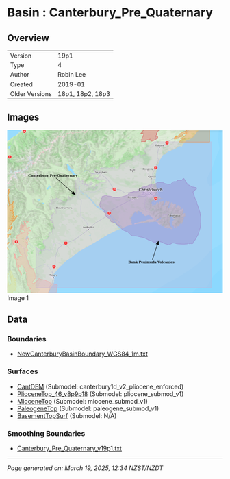 # Basin : Canterbury_Pre_Quaternary

## Overview
|         |                     |
|---------|---------------------|
| Version | 19p1           |
| Type    | 4        |
| Author  | Robin Lee            |
| Created | 2019-01           |
| Older Versions | 18p1, 18p2, 18p3 |


## Images
![](../images/basins/canterbury_region.png) Image 1

## Data
### Boundaries
- [NewCanterburyBasinBoundary_WGS84_1m.txt](../../velocity_modelling/Data/Boundaries/NewCanterburyBasinBoundary_WGS84_1m.txt)

### Surfaces
- [CantDEM](../../velocity_modelling/Data/DEM/CantDEM.in) (Submodel: canterbury1d_v2_pliocene_enforced)
- [PlioceneTop_46_v8p9p18](../../velocity_modelling/Data/Canterbury_Basin/Pre_Quaternary/Pliocene_46_v8p9p18.in) (Submodel: pliocene_submod_v1)
- [MioceneTop](../../velocity_modelling/Data/Canterbury_Basin/Pre_Quaternary/MioceneTop.in) (Submodel: miocene_submod_v1)
- [PaleogeneTop](../../velocity_modelling/Data/Canterbury_Basin/Pre_Quaternary/PaleogeneTop.in) (Submodel: paleogene_submod_v1)
- [BasementTopSurf](../../velocity_modelling/Data/Canterbury_Basin/Quaternary/BasementTop.in) (Submodel: N/A)

### Smoothing Boundaries
- [Canterbury_Pre_Quaternary_v19p1.txt](../../velocity_modelling/Data/Boundaries/Smoothing/Canterbury_Pre_Quaternary_v19p1.txt)

---
*Page generated on: March 19, 2025, 12:34 NZST/NZDT*
